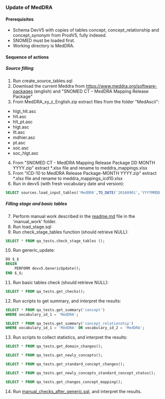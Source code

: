 ### Update of MedDRA

#### Prerequisites
- Schema DevV5 with copies of tables concept, concept_relationship and concept_synonym from ProdV5, fully indexed.
- SNOMED must be loaded first.
- Working directory is MedDRA.

 #### Sequence of actions
##### Source filling 
1. Run create_source_tables.sql
2. Download the current Meddra from https://www.meddra.org/software-packages (english) and "SNOMED CT – MedDRA Mapping Release Package"
3. From MedDRA_xy_z_English.zip extract files from the folder "MedAscii":
- hlgt_hlt.asc
- hlt.asc
- hlt_pt.asc
- hlgt.asc
- llt.asc
- mdhier.asc
- pt.asc
- soc.asc
- soc_hlgt.asc
4. From "SNOMED CT - MedDRA Mapping Release Package DD MONTH YYYY.zip" extract *.xlsx file and rename to meddra_mappings.xlsx
5. From "ICD-10 to MedDRA Release Package-MONTH YYYY.zip" extract *.xlsx file and rename to meddra_mappings_icd10.xlsx
6. Run in devv5 (with fresh vocabulary date and version):
```sql
SELECT sources.load_input_tables('MedDRA',TO_DATE('20160901','YYYYMMDD'),'MedDRA version 25.0')
```
##### Filling stage and basic tables
7. Perform manual work described in the [readme.md](https://github.com/OHDSI/Vocabulary-v5.0/blob/master/MedDRA/Manual_work/readme.md) file in the 'manual_work' folder.
8. Run load_stage.sql
9. Run check_stage_tables function (should retrieve NULL):
```sql
SELECT * FROM qa_tests.check_stage_tables ();
```
10. Run generic_update:
```sql
DO $_$
BEGIN
	PERFORM devv5.GenericUpdate();
END $_$;
```
11. Run basic tables check (should retrieve NULL):
```sql
SELECT * FROM qa_tests.get_checks();

```
12. Run scripts to get summary, and interpret the results:
```sql
SELECT * FROM qa_tests.get_summary('concept')
WHERE vocabulary_id_1 = 'MedDRA';
```
```sql
SELECT * FROM qa_tests.get_summary('concept_relationship')
WHERE vocabulary_id_1 = 'MedDRA' OR vocabulary_id_2 = 'MedDRA';
```
13. Run scripts to collect statistics, and interpret the results:
```sql
SELECT * FROM qa_tests.get_domain_changes();
```
```sql
SELECT * FROM qa_tests.get_newly_concepts();
```
```sql
SELECT * FROM qa_tests.get_standard_concept_changes();
```
```sql
SELECT * FROM qa_tests.get_newly_concepts_standard_concept_status();
```
```sql
SELECT * FROM qa_tests.get_changes_concept_mapping();
```
14. Run [manual_checks_after_generic.sql](https://github.com/OHDSI/Vocabulary-v5.0/blob/master/working/manual_checks_after_generic_update.sql), and interpret the results.
